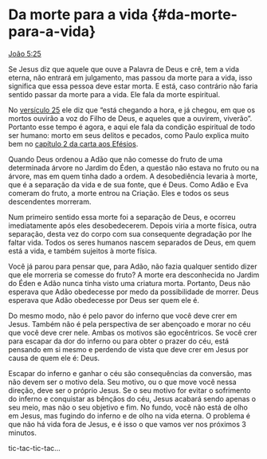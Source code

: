 # Da morte para a vida {#da-morte-para-a-vida}

[João 5:25](http://bibliaonline.com.br/acf/jo/5/25)

Se Jesus diz que aquele que ouve a Palavra de Deus e crê, tem a vida eterna, não entrará em julgamento, mas passou da morte para a vida, isso significa que essa pessoa deve estar morta. E está, caso contrário não faria sentido passar da morte para a vida. Ele fala da morte espiritual.

No [versículo 25](http://bibliaonline.com.br/acf/jo/5/25) ele diz que “está chegando a hora, e já chegou, em que os mortos ouvirão a voz do Filho de Deus, e aqueles que a ouvirem, viverão”. Portanto esse tempo é agora, e aqui ele fala da condição espiritual de todo ser humano: morto em seus delitos e pecados, como Paulo explica muito bem no [capítulo 2 da carta aos Efésios](http://bibliaonline.com.br/acf/ef/2).

Quando Deus ordenou a Adão que não comesse do fruto de uma determinada árvore no Jardim do Éden, a questão não estava no fruto ou na árvore, mas em quem tinha dado a ordem. A desobediência levaria à morte, que é a separação da vida e de sua fonte, que é Deus. Como Adão e Eva comeram do fruto, a morte entrou na Criação. Eles e todos os seus descendentes morreram.

Num primeiro sentido essa morte foi a separação de Deus, e ocorreu imediatamente após eles desobedecerem. Depois viria a morte física, outra separação, desta vez do corpo com sua consequente degradação por lhe faltar vida. Todos os seres humanos nascem separados de Deus, em quem está a vida, e também sujeitos à morte física.

Você já parou para pensar que, para Adão, não fazia qualquer sentido dizer que ele morreria se comesse do fruto? A morte era desconhecida no Jardim do Éden e Adão nunca tinha visto uma criatura morta. Portanto, Deus não esperava que Adão obedecesse por medo da possibilidade de morrer. Deus esperava que Adão obedecesse por Deus ser quem ele é.

Do mesmo modo, não é pelo pavor do inferno que você deve crer em Jesus. Também não é pela perspectiva de ser abençoado e morar no céu que você deve crer nele. Ambas os motivos são egocêntricos. Se você crer para escapar da dor do inferno ou para obter o prazer do céu, está pensando em si mesmo e perdendo de vista que deve crer em Jesus por causa de quem ele é: Deus.

Escapar do inferno e ganhar o céu são consequências da conversão, mas não devem ser o motivo dela. Seu motivo, ou o que move você nessa direção, deve ser o próprio Jesus. Se o seu motivo for evitar o sofrimento do inferno e conquistar as bênçãos do céu, Jesus acabará sendo apenas o seu meio, mas não o seu objetivo e fim. No fundo, você não está de olho em Jesus, mas fugindo do inferno e de olho na vida eterna. O problema é que não há vida fora de Jesus, e é isso o que vamos ver nos próximos 3 minutos.

tic-tac-tic-tac...